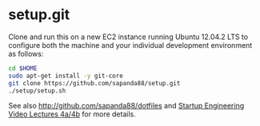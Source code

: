 setup.git
=========
Clone and run this on a new EC2 instance running Ubuntu 12.04.2 LTS to
configure both the machine and your individual development environment as
follows:

```sh
cd $HOME
sudo apt-get install -y git-core
git clone https://github.com/sapanda88/setup.git
./setup/setup.sh   
```

See also http://github.com/sapanda88/dotfiles and
[Startup Engineering Video Lectures 4a/4b](https://class.coursera.org/startup-001/lecture/index)
for more details.





